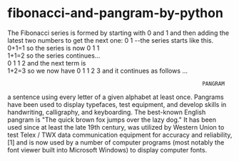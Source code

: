 # fibonacci-and-pangram-by-python
The Fibonacci series is formed by starting with 0 and 1 and then adding the latest two numbers to get the next one: 
0 1 --the series starts like this.
0+1=1 so the series is now    0 1 1   
1+1=2 so the series continues...  
0 1 1 2 and the next term is   
1+2=3 so we now have   0 1 1 2 3  and it continues as follows ... 


                                                                 PANGRAM
  a sentence using every letter of a given alphabet at least once. Pangrams have been used to display typefaces, test equipment, and develop skills in handwriting, calligraphy, and keyboarding.  The best-known English pangram is "The quick brown fox jumps over the lazy dog." It has been used since at least the late 19th century, was utilized by Western Union to test Telex / TWX data communication equipment for accuracy and reliability,[1] and is now used by a number of computer programs (most notably the font viewer built into Microsoft Windows) to display computer fonts.
